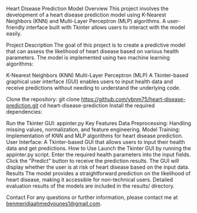 Heart Disease Prediction Model
Overview
This project involves the development of a heart disease prediction model using K-Nearest Neighbors (KNN) and Multi-Layer Perceptron (MLP) algorithms. A user-friendly interface built with Tkinter allows users to interact with the model easily.

Project Description
The goal of this project is to create a predictive model that can assess the likelihood of heart disease based on various health parameters. The model is implemented using two machine learning algorithms:

K-Nearest Neighbors (KNN)
Multi-Layer Perceptron (MLP)
A Tkinter-based graphical user interface (GUI) enables users to input health data and receive predictions without needing to understand the underlying code.

Clone the repository:
git clone https://github.com/ybnm75/heart-disease-prediction.git
cd heart-disease-prediction
Install the required dependencies:

Run the Tkinter GUI:
appinter.py
Key Features
Data Preprocessing: Handling missing values, normalization, and feature engineering.
Model Training: Implementation of KNN and MLP algorithms for heart disease prediction.
User Interface: A Tkinter-based GUI that allows users to input their health data and get predictions.
How to Use
Launch the Tkinter GUI by running the appinter.py script.
Enter the required health parameters into the input fields.
Click the "Predict" button to receive the prediction results.
The GUI will display whether the user is at risk of heart disease based on the input data.
Results
The model provides a straightforward prediction on the likelihood of heart disease, making it accessible for non-technical users. Detailed evaluation results of the models are included in the results/ directory.

Contact
For any questions or further information, please contact me at benmeridjaahmedyounes1@gmail.com.
